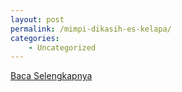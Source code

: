 ```yaml
---
layout: post
permalink: /mimpi-dikasih-es-kelapa/
categories:
    - Uncategorized
---
```


[Baca Selengkapnya](/03)